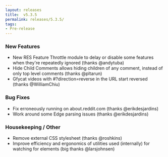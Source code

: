 ```yaml
---
layout: releases
title:  v5.3.5
permalink: releases/5.3.5/
tags:
- Pre-release
---
```


### New Features

- New RES Feature Throttle module to delay or disable some features when they're repeatedly ignored (thanks @andytuba)
- Hide Child Comments allows hiding children of any comment, instead of only top level comments (thanks @pltarun)
- Gfycat videos with #?direction=reverse in the URL start reversed (thanks @WilliamChiu)

### Bug Fixes

- Fix erroneously running on about.reddit.com (thanks @erikdesjardins)
- Work around some Edge parsing issues (thanks @erikdesjardins)

### Housekeeping / Other

- Remove external CSS stylesheet (thanks @roshkins)
- Improve efficiency and ergonomics of utilities used (internally) for watching for elements (big thanks @larsjohnsen)
